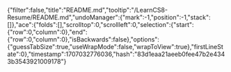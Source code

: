 {"filter":false,"title":"README.md","tooltip":"/LearnCS8-Resume/README.md","undoManager":{"mark":-1,"position":-1,"stack":[]},"ace":{"folds":[],"scrolltop":0,"scrollleft":0,"selection":{"start":{"row":0,"column":0},"end":{"row":0,"column":0},"isBackwards":false},"options":{"guessTabSize":true,"useWrapMode":false,"wrapToView":true},"firstLineState":0},"timestamp":1707032776036,"hash":"83d1eaa21aeeb0fee47b2e4343b3543921009178"}